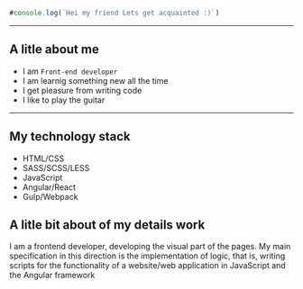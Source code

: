 ```JavaScript
#console.log(`Hei my friend Lets get acquainted :)`)
```
____

## A litle about me
- I am `Front-end developer`
- I am learnig something new all the time
- I get pleasure from writing code
- I like to play the guitar

____

## My technology stack
- HTML/CSS
- SASS/SCSS/LESS
- JavaScript
- Angular/React
- Gulp/Webpack

## A litle bit about of my details work
I am a frontend developer, developing the visual part of the pages. My main specification in this direction is the implementation of logic, that is, writing scripts for the functionality of a website/web application in JavaScript and the Angular framework
